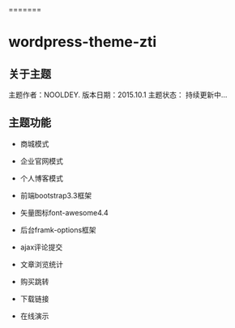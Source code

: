 
=======
# wordpress-theme-zti

## 关于主题
主题作者：NOOLDEY.
版本日期：2015.10.1
主题状态： 持续更新中...

## 主题功能
* 商城模式  
* 企业官网模式  
* 个人博客模式  

* 前端bootstrap3.3框架  
* 矢量图标font-awesome4.4  
* 后台framk-options框架  

* ajax评论提交  
* 文章浏览统计  

* 购买跳转 
* 下载链接
* 在线演示 
